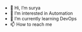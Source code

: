 - 👋 Hi, I’m surya
- 👀 I’m interested in Automation
- 🌱 I’m currently learning DevOps
- 📫 How to reach me 

<!---
surya0249/surya0249 is a ✨ special ✨ repository because its `README.md` (this file) appears on your GitHub profile.
You can click the Preview link to take a look at your changes.
--->

